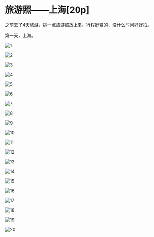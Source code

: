 旅游照——上海[20p]
==================

之前去了4天旅游，挑一点旅游照放上来。行程挺紧的，没什么时间好好拍。

第一天，上海。

![1](https://i.imgur.com/VUeLnGS.jpg)

![2](https://i.imgur.com/ymAnIsO.jpg)

![3](https://i.imgur.com/2FxzpW2.jpg)

![4](https://i.imgur.com/VGvyVgp.jpg)

![5](https://i.imgur.com/N8J5M8c.jpg)

![6](https://i.imgur.com/Tzk3P1r.jpg)

![7](https://i.imgur.com/eH0YVar.jpg)

![8](https://i.imgur.com/mKEM7We.jpg)

![9](https://i.imgur.com/EA6TVUn.jpg)

![10](https://i.imgur.com/ljBNQQh.jpg)

![11](https://i.imgur.com/wtEF8r7.jpg)

![12](https://i.imgur.com/C4R5K1h.jpg)

![13](https://i.imgur.com/88RIet8.jpg)

![14](https://i.imgur.com/3Xtr1yr.jpg)

![15](https://i.imgur.com/9u9Hail.jpg)

![16](https://i.imgur.com/0II83mO.jpg)

![17](https://i.imgur.com/K5iwLh3.jpg)

![18](https://i.imgur.com/SSeq0XU.jpg)

![19](https://i.imgur.com/0beauKS.jpg)

![20](https://i.imgur.com/Qr9kUj7.jpg)
